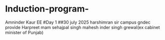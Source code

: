 # Induction-program-
Amninder Kaur  EE
#Day 1 
##30 july 2025
harshimran sir campus gndec provide
Harpreet mam
sehajpal singh 
mahesh inder singh grewal(ex cabinet minister of Punjab)
